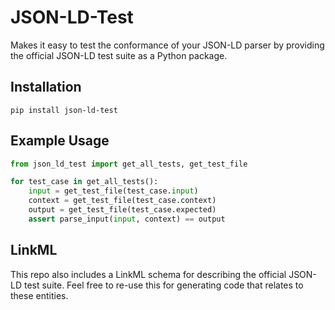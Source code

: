 # JSON-LD-Test

Makes it easy to test the conformance of your JSON-LD parser by providing the official JSON-LD test suite as a Python package.

## Installation

```
pip install json-ld-test
```

## Example Usage

```python
from json_ld_test import get_all_tests, get_test_file

for test_case in get_all_tests():
    input = get_test_file(test_case.input)
    context = get_test_file(test_case.context)
    output = get_test_file(test_case.expected)
    assert parse_input(input, context) == output
```

## LinkML

This repo also includes a LinkML schema for describing the official JSON-LD test suite.
Feel free to re-use this for generating code that relates to these entities.